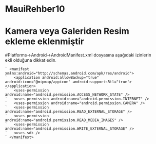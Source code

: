 # MauiRehber10
# Kamera veya Galeriden Resim ekleme eklenmiştir
#Platforms->Android->AndroidManifest.xml dosyasına aşağıdaki izinlerin ekli olduğuna dikkat edin.


``` <?xml version="1.0" encoding="utf-8"?>
` <manifest xmlns:android="http://schemas.android.com/apk/res/android">
` 	<application android:allowBackup="true" android:icon="@mipmap/appicon" android:supportsRtl="true"></application>
` 	<uses-permission android:name="android.permission.ACCESS_NETWORK_STATE" />
` 	<uses-permission android:name="android.permission.INTERNET" />
` 	<uses-permission android:name="android.permission.CAMERA" />
` 	<uses-permission android:name="android.permission.READ_EXTERNAL_STORAGE" />
` 	<uses-permission android:name="android.permission.READ_MEDIA_IMAGES" />
` 	<uses-permission android:name="android.permission.WRITE_EXTERNAL_STORAGE" />
` 	<uses-sdk />
` </manifest>
